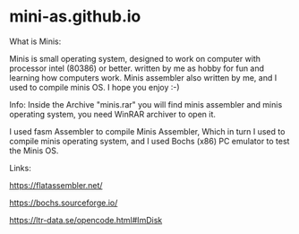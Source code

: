 # mini-as.github.io

What is Minis:

Minis is small operating system, designed to work on 
computer with processor intel (80386) or better.
written by me as hobby for fun and learning how
computers work.
Minis assembler also written by me, and I used to compile minis OS.
I hope you enjoy :-)

Info:
Inside the Archive "minis.rar" you will find minis assembler and minis operating system, you need WinRAR archiver to open it.

I used fasm Assembler to compile Minis Assembler, Which in turn I used to compile minis operating system, and I used Bochs (x86) PC emulator to test the Minis OS.

Links:

https://flatassembler.net/

https://bochs.sourceforge.io/

https://ltr-data.se/opencode.html#ImDisk
